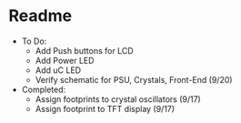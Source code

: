 # Readme
- To Do:
  - Add Push buttons for LCD
  - Add Power LED
  - Add uC LED
  - Verify schematic for PSU, Crystals, Front-End (9/20)
- Completed:
  - Assign footprints to crystal oscillators (9/17)
  - Assign footprint to TFT display (9/17) 
